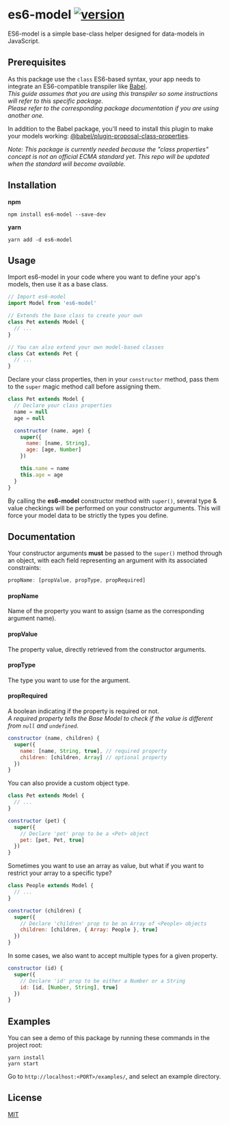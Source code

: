 # es6-model [![version][version-badge]][CHANGELOG]

ES6-model is a simple base-class helper designed for data-models in JavaScript.

## Prerequisites

As this package use the `class` ES6-based syntax, your app needs to integrate
an ES6-compatible transpiler like [Babel](https://github.com/babel/babel).  
*This guide assumes that you are using this transpiler so some instructions will refer to this specific package.  
Please refer to the corresponding package documentation if you are using another one.*

In addition to the Babel package, you'll need to install this plugin to make your models working:
[@babel/plugin-proposal-class-properties](https://github.com/babel/babel/tree/master/packages/babel-plugin-proposal-class-properties).

*Note: This package is currently needed because the "class properties" concept is not an official
ECMA standard yet. This repo will be updated when the standard will become available.*

## Installation

**npm**

```shell
npm install es6-model --save-dev
```

**yarn**

```shell
yarn add -d es6-model
```

## Usage

Import es6-model in your code where you want to define your app's models, then
use it as a base class.

```javascript
// Import es6-model
import Model from 'es6-model'

// Extends the base class to create your own
class Pet extends Model {
  // ...
}

// You can also extend your own model-based classes
class Cat extends Pet {
  // ...
}

```

Declare your class properties, then in your `constructor` method, pass them to the `super`
magic method call before assigning them.

```javascript
class Pet extends Model {
  // Declare your class properties
  name = null
  age = null

  constructor (name, age) {
    super({
      name: [name, String],
      age: [age, Number]
    })

    this.name = name
    this.age = age
  }
}
```
By calling the **es6-model** constructor method with `super()`, several type & value checkings
will be performed on your constructor arguments. This will force your model data to be strictly
the types you define.

## Documentation

Your constructor arguments **must** be passed to the `super()` method through an object, with each field
representing an argument with its associated constraints:

```javascript
propName: [propValue, propType, propRequired]
```

#### propName
Name of the property you want to assign (same as the corresponding argument name).

#### propValue
The property value, directly retrieved from the constructor arguments.

#### propType
The type you want to use for the argument.

#### propRequired
A boolean indicating if the property is required or not.  
*A required property tells the Base Model to check if the value is different from `null` and
`undefined`.*

```javascript
constructor (name, children) {
  super({
    name: [name, String, true], // required property
    children: [children, Array] // optional property
  })
}
```

You can also provide a custom object type.

```javascript
class Pet extends Model {
  // ...
}
```
```javascript
constructor (pet) {
  super({
    // Declare 'pet' prop to be a <Pet> object
    pet: [pet, Pet, true]
  })
}
```

Sometimes you want to use an array as value, but what if you want to restrict your array to a specific type?

```javascript
class People extends Model {
  // ...
}
```
```javascript
constructor (children) {
  super({
    // Declare 'children' prop to be an Array of <People> objects
    children: [children, { Array: People }, true]
  })
}
```

In some cases, we also want to accept multiple types for a given property.

```javascript
constructor (id) {
  super({
    // Declare 'id' prop to be either a Number or a String
    id: [id, [Number, String], true]
  })
}
```

## Examples

You can see a demo of this package by running these commands in the project root:

```shell
yarn install
yarn start
```

Go to `http://localhost:<PORT>/examples/`, and select an example directory.


## License

[MIT](https://opensource.org/licenses/MIT)

[CHANGELOG]: ./CHANGELOG.md
[version-badge]: https://img.shields.io/badge/version-1.0.2-blue.svg
